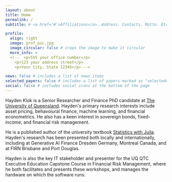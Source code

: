 ```yaml
---
layout: about
title: Home
permalink: /
subtitle: # <a href='#'>Affiliations</a>. Address. Contacts. Motto. Etc.

profile:
  align: right
  image: prof_pic.jpg
  image_circular: false # crops the image to make it circular
  more_info: > 
  <!--  <p>555 your office number</p>
    <p>123 your address street</p>
    <p>Your City, State 12345</p> -->

news: false # includes a list of news items
selected_papers: false # includes a list of papers marked as "selected={true}"
social: false # includes social icons at the bottom of the page
---
```


Hayden Klok is a Senior Researcher and Finance PhD candidate at [The University of Queensland](https://www.uq.edu.au/). Hayden's primary research interests include asset pricing, behavoiural finance, machine learning, and financial econometrics. He also has a keen interest in sovereign bonds, fixed-income, and financial risk management. 

He is a published author of the university textbook [Statistics with Juila](https://statisticswithjulia.org/). Hayden's research has been presented both locally and internationally, including at Generative AI Finance Dresden Germany, Montreal Canada, and at FIRN Brisbane and Port Douglas.

Hayden is also the key IT stakeholder and presenter for the UQ QTC Executive Education Capstone Course in Financial Risk Management, where he both facilitates and presents these workshops, and manages the hardware on which the software runs.

<!-- You can put a picture in, too. The code is already in, just name your picture `prof_pic.jpg` and put it in the `img/` folder.

Put your address / P.O. box / other info right below your picture. You can also disable any of these elements by editing `profile` property of the YAML header of your `_pages/about.md`. Edit `_bibliography/papers.bib` and Jekyll will render your [publications page](/al-folio/publications/) automatically. 

Link to your social media connections, too. This theme is set up to use [Font Awesome icons](https://fontawesome.com/) and [Academicons](https://jpswalsh.github.io/academicons/), like the ones below. Add your Facebook, Twitter, LinkedIn, Google Scholar, or just disable all of them.
-->
